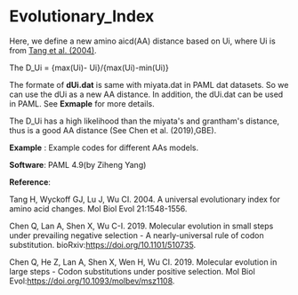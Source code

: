 # Evolutionary_Index

Here, we define a new amino aicd(AA) distance based on Ui, where Ui is from [Tang et al. (2004)](https://academic.oup.com/mbe/article/21/8/1548/1060632).

The D_Ui = {max(Ui)- Ui}/{max(Ui)-min(Ui)}

The formate of **dUi.dat** is same with miyata.dat in PAML dat datasets. So we can use the dUi as a new AA distance. In addition, the dUi.dat can be used in PAML. See **Exmaple** for more details.

The D_Ui has a high likelihood than the miyata's and grantham's distance, thus is a good AA distance (See Chen et al. (2019),GBE).

**Example** : Example codes for different AAs models.

**Software**: PAML 4.9(by Ziheng Yang)

**Reference**:

Tang H, Wyckoff GJ, Lu J, Wu CI. 2004. A universal evolutionary index for amino acid changes. Mol Biol Evol 21:1548-1556.

Chen Q, Lan A, Shen X, Wu C-I. 2019. Molecular evolution in small steps under prevailing negative selection - A nearly-universal rule of codon substitution. bioRxiv:https://doi.org/10.1101/510735.

Chen Q, He Z, Lan A, Shen X, Wen H, Wu CI. 2019. Molecular evolution in large steps - Codon substitutions under positive selection. Mol Biol Evol:https://doi.org/10.1093/molbev/msz1108.



